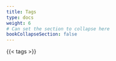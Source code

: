 ```yaml
---
title: Tags
type: docs
weight: 6
# Can set the section to collapse here
bookCollapseSection: false
---
```


{{< tags >}}